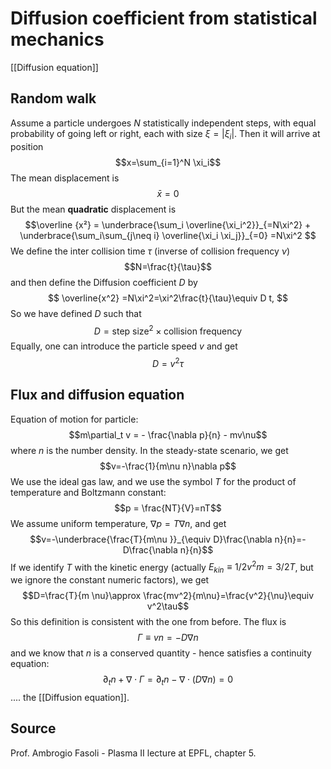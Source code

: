 # Diffusion coefficient from statistical mechanics
[[Diffusion equation]]

## Random walk
Assume a particle undergoes $N$ statistically independent steps, with equal probability of going left or right, each with size $\xi=|\xi_i|$. Then it will arrive at position
$$x=\sum_{i=1}^N \xi_i$$
The mean displacement is
$$\bar x = 0$$
But the mean **quadratic** displacement is
$$\overline {x²} = \underbrace{\sum_i \overline{\xi_i^2}}_{=N\xi^2} + \underbrace{\sum_i\sum_{j\neq i} \overline{\xi_i \xi_j}}_{=0} =N\xi^2 $$
We define the inter collision time $\tau$ (inverse of collision frequency $\nu$)
$$N=\frac{t}{\tau}$$
and then define the Diffusion coefficient $D$ by 
$$
\overline{x^2} =N\xi^2=\xi^2\frac{t}{\tau}\equiv D t,
$$
So we have defined $D$ such that
$$D=\text{step size}^2\times\text{collision frequency}$$
Equally, one can introduce the particle speed $v$ and get
$$D={v^2} \tau$$


## Flux and diffusion equation
Equation of motion for particle:
$$m\partial_t v = - \frac{\nabla p}{n} - mv\nu$$
where $n$ is the number density. In the steady-state scenario, we get 
$$v=-\frac{1}{m\nu n}\nabla p$$
We use the ideal gas law, and we use the symbol $T$ for the product of temperature and Boltzmann constant:
$$p = \frac{NT}{V}=nT$$
We assume uniform temperature, $\nabla p = T\nabla n$, and get
$$v=-\underbrace{\frac{T}{m\nu }}_{\equiv D}\frac{\nabla n}{n}=-D\frac{\nabla n}{n}$$
If we identify $T$ with the kinetic energy (actually $E_{kin}\equiv 1/2v^2 m=3/2T$, but we ignore the constant numeric factors), we get
$$D=\frac{T}{m \nu}\approx \frac{mv^2}{m\nu}=\frac{v^2}{\nu}\equiv v^2\tau$$
So this definition is consistent with the one from before. The flux is$$\Gamma\equiv vn = -D\nabla n$$ and we know that $n$ is a conserved quantity - hence satisfies a continuity equation:
$$\partial_t n + \nabla \cdot \Gamma = \partial_t n - \nabla \cdot (D\nabla n) = 0$$
.... the [[Diffusion equation]].



## Source
Prof. Ambrogio Fasoli - Plasma II lecture at EPFL, chapter 5.
